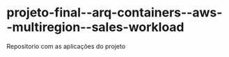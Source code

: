# projeto-final--arq-containers--aws--multiregion--sales-workload
Repositorio com as aplicações do projeto

